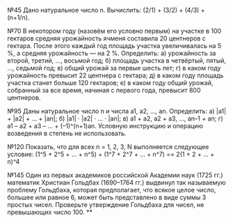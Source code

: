 №45 Дано натуральное число n. Вычислить: (2/1) + (3/2) + (4/3) + (n+1/n).

№70 В некотором году (назовём его условно первым) на участке в 100 гектаров средняя урожайность ячменя составила 20 центнеров с гектара. После этого каждый год площадь участка увеличивалась на 5 %, а средняя урожайность — на 2 %. Определить: а) урожайность за второй, третий, …, восьмой год; б) площадь участка в четвёртый, пятый, …, седьмой год; в) общий урожай за первые шесть лет; г) в каком году урожайность превысит 22 центнера с гектара; д) в каком году площадь участка станет больше 120 гектаров; е) в каком году общий урожай, собранный за все время, начиная с первого года, превысит 800 центнеров.

№95 Даны натуральное число n и числа а1, a2, …, аn. Определить: а) |а1| + |a2| + ... + |аn|; б) |а1| · |а2| · ... · |an|; в) a1 + a2, a2 + a3, …, an–1 + an; г) a1 – a2 + a3 – ... + (–1)^(n+1)an. Условную инструкцию и операцию возведения в степень не использовать.

№120 Показать, что для всех n = 1, 2, 3, N выполняется следующее условие: (1^5 + 2^5 + ... + n^5) + (1^7 + 2^7 + ... + n^7) == 2(1 + 2 + ... + n)^4

№145 Один из первых академиков российской Академии наук (1725 гг.) математик Христиан Гольдбах (1690–1764 гг.) выдвинул так называемую проблему Гольдбаха, которая предполагает, что всякое целое число, большее или равное 6, может быть представлено в виде суммы 3 простых чисел. Проверьте утверждение Гольдбаха для чисел, не превышающих число 100. **
